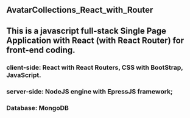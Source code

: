 ## AvatarCollections_React_with_Router

## This is a javascript full-stack Single Page Application with React (with React Router) for front-end coding.

### client-side: React with React Routers, CSS with BootStrap, JavaScript.
### server-side: NodeJS engine with EpressJS framework; 
### Database: MongoDB
